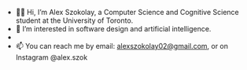 - 👋🏻 Hi, I’m Alex Szokolay, a Computer Science and Cognitive Science student at the University of Toronto.
- 👀 I’m interested in software design and artificial intelligence.
- 
- 📫 You can reach me by email: alexszokolay02@gmail.com, or on Instagram @alex.szok
